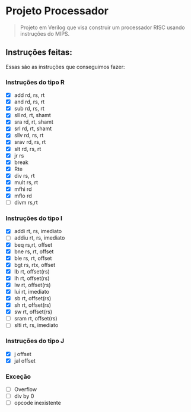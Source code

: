 # Projeto Processador

> Projeto em Verilog que visa construir um processador RISC usando instruções do MIPS.

## Instruções feitas:

Essas são as instruções que conseguimos fazer:

### Instruções do tipo R

- [x] add rd, rs, rt
- [x] and rd, rs, rt
- [x] sub rd, rs, rt
- [x] sll rd, rt, shamt
- [x] sra rd, rt, shamt
- [x] srl rd, rt, shamt 
- [x] sllv rd, rs, rt
- [x] srav rd, rs, rt
- [x] slt rd, rs, rt
- [x] jr rs
- [x] break 
- [x] Rte 
- [x] div rs, rt
- [x] mult rs, rt
- [x] mfhi rd
- [x] mflo rd
- [ ] divm rs,rt

### Instruções do tipo I

- [x] addi rt, rs, imediato
- [ ] addiu rt, rs, imediato
- [x] beq rs,rt, offset
- [x] bne rs, rt, offset 
- [x] ble rs, rt, offset 
- [x] bgt rs, rtx, offset 
- [x] lb rt, offset(rs) 
- [x] lh rt, offset(rs)
- [x] lw rt, offset(rs)
- [x] lui rt, imediato
- [x] sb rt, offset(rs)
- [x] sh rt, offset(rs)
- [x] sw rt, offset(rs)
- [ ] sram rt, offset(rs) 
- [ ] slti rt, rs, imediato

### Instruções do tipo J

- [x] j offset
- [x] jal offset

### Exceção
- [ ] Overflow
- [ ] div by 0
- [ ] opcode inexistente
